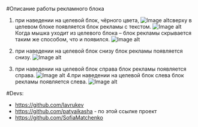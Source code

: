 #Описание работы рекламного блока

1. при наведении на целевой блок, чёрного цвета,
![Image alt](https://github.com/PatyaiKasha/advertising-blocks/tree/master/img/for_readme_md/main_screen.png)сверху в целевом блоке появляется блок рекламы с текстом.
![Image alt](https://github.com/PatyaiKasha/advertising-blocks/tree/master/img/for_readme_md/top_advn.png)
Когда мышка уходит из целевого блока – блок рекламы скрывается таким же
способом, что и появился.
![Image alt](https://github.com/PatyaiKasha/advertising-blocks/tree/master/img/for_readme_md/main_screen.png)

2. при наведении на целевой блок снизу блок рекламы появляется
снизу.
![Image alt](https://github.com/PatyaiKasha/advertising-blocks/tree/master/img/for_readme_md/bot_adv.png)
3. при наведении на целевой блок справа блок рекламы появляется
справа.
![Image alt](https://github.com/PatyaiKasha/advertising-blocks/tree/master/img/for_readme_md/right_adv.png)
4.при наведении на целевой блок слева блок рекламы появляется
слева.
![Image alt](https://github.com/PatyaiKasha/advertising-blocks/tree/master/img/for_readme_md/left_adv.png)


#Devs:

* https://github.com/lavrukev
* https://github.com/patyaikasha - по этой ссылке проект
* https://github.com/SofiaMatchenko
